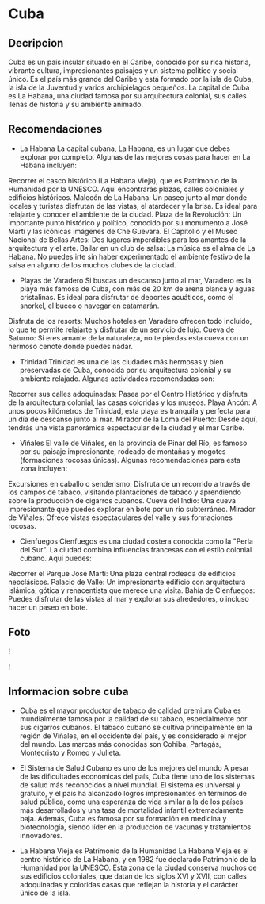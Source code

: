 # Cuba

## Decripcion
Cuba es un país insular situado en el Caribe, conocido por su rica historia, vibrante cultura, impresionantes paisajes y un sistema político y social único. Es el país más grande del Caribe y está formado por la isla de Cuba, la isla de la Juventud y varios archipiélagos pequeños. La capital de Cuba es La Habana, una ciudad famosa por su arquitectura colonial, sus calles llenas de historia y su ambiente animado.

## Recomendaciones
- La Habana
La capital cubana, La Habana, es un lugar que debes explorar por completo. Algunas de las mejores cosas para hacer en La Habana incluyen:

Recorrer el casco histórico (La Habana Vieja), que es Patrimonio de la Humanidad por la UNESCO. Aquí encontrarás plazas, calles coloniales y edificios históricos.
Malecón de La Habana: Un paseo junto al mar donde locales y turistas disfrutan de las vistas, el atardecer y la brisa. Es ideal para relajarte y conocer el ambiente de la ciudad.
Plaza de la Revolución: Un importante punto histórico y político, conocido por su monumento a José Martí y las icónicas imágenes de Che Guevara.
El Capitolio y el Museo Nacional de Bellas Artes: Dos lugares imperdibles para los amantes de la arquitectura y el arte.
Bailar en un club de salsa: La música es el alma de La Habana. No puedes irte sin haber experimentado el ambiente festivo de la salsa en alguno de los muchos clubes de la ciudad.

- Playas de Varadero
Si buscas un descanso junto al mar, Varadero es la playa más famosa de Cuba, con más de 20 km de arena blanca y aguas cristalinas. Es ideal para disfrutar de deportes acuáticos, como el snorkel, el buceo o navegar en catamarán.

Disfruta de los resorts: Muchos hoteles en Varadero ofrecen todo incluido, lo que te permite relajarte y disfrutar de un servicio de lujo.
Cueva de Saturno: Si eres amante de la naturaleza, no te pierdas esta cueva con un hermoso cenote donde puedes nadar.

- Trinidad
Trinidad es una de las ciudades más hermosas y bien preservadas de Cuba, conocida por su arquitectura colonial y su ambiente relajado. Algunas actividades recomendadas son:

Recorrer sus calles adoquinadas: Pasea por el Centro Histórico y disfruta de la arquitectura colonial, las casas coloridas y los museos.
Playa Ancón: A unos pocos kilómetros de Trinidad, esta playa es tranquila y perfecta para un día de descanso junto al mar.
Mirador de la Loma del Puerto: Desde aquí, tendrás una vista panorámica espectacular de la ciudad y el mar Caribe.

- Viñales
El valle de Viñales, en la provincia de Pinar del Río, es famoso por su paisaje impresionante, rodeado de montañas y mogotes (formaciones rocosas únicas). Algunas recomendaciones para esta zona incluyen:

Excursiones en caballo o senderismo: Disfruta de un recorrido a través de los campos de tabaco, visitando plantaciones de tabaco y aprendiendo sobre la producción de cigarros cubanos.
Cueva del Indio: Una cueva impresionante que puedes explorar en bote por un río subterráneo.
Mirador de Viñales: Ofrece vistas espectaculares del valle y sus formaciones rocosas.

- Cienfuegos
Cienfuegos es una ciudad costera conocida como la "Perla del Sur". La ciudad combina influencias francesas con el estilo colonial cubano. Aquí puedes:

Recorrer el Parque José Martí: Una plaza central rodeada de edificios neoclásicos.
Palacio de Valle: Un impresionante edificio con arquitectura islámica, gótica y renacentista que merece una visita.
Bahía de Cienfuegos: Puedes disfrutar de las vistas al mar y explorar sus alrededores, o incluso hacer un paseo en bote.

## Foto
! [](https://static.wixstatic.com/media/fa946b_8f3d768fb7ee499ea2a4cabbdc1168b8~mv2.jpg/v1/fill/w_800,h_450,al_c,q_80,enc_avif,quality_auto/fa946b_8f3d768fb7ee499ea2a4cabbdc1168b8~mv2.jpg)

! [](https://www.travelreport.mx/wp-content/uploads/2019/06/lugares-turisticos-de-Cuba-habana.jpg)

## Informacion sobre cuba
- Cuba es el mayor productor de tabaco de calidad premium
Cuba es mundialmente famosa por la calidad de su tabaco, especialmente por sus cigarros cubanos. El tabaco cubano se cultiva principalmente en la región de Viñales, en el occidente del país, y es considerado el mejor del mundo. Las marcas más conocidas son Cohiba, Partagás, Montecristo y Romeo y Julieta.

- El Sistema de Salud Cubano es uno de los mejores del mundo
A pesar de las dificultades económicas del país, Cuba tiene uno de los sistemas de salud más reconocidos a nivel mundial. El sistema es universal y gratuito, y el país ha alcanzado logros impresionantes en términos de salud pública, como una esperanza de vida similar a la de los países más desarrollados y una tasa de mortalidad infantil extremadamente baja. Además, Cuba es famosa por su formación en medicina y biotecnología, siendo líder en la producción de vacunas y tratamientos innovadores.

- La Habana Vieja es Patrimonio de la Humanidad
La Habana Vieja es el centro histórico de La Habana, y en 1982 fue declarado Patrimonio de la Humanidad por la UNESCO. Esta zona de la ciudad conserva muchos de sus edificios coloniales, que datan de los siglos XVI y XVII, con calles adoquinadas y coloridas casas que reflejan la historia y el carácter único de la isla.